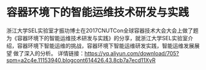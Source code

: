 # 容器环境下的智能运维技术研发与实践
浙江大学SEL实验室才振功博士在2017CNUTCon全球容器技术大会大会上做了题为《容器环境下的智能运维技术研发与实践》的分享，就浙江大学SEL实验室介绍，容器环境下智能运维的挑战，容器环境下智能运维研发实践，智能运维发展展望 做了深入的分析。
详情链接：https://yq.aliyun.com/download/705?spm=a2c4e.11153940.blogcont614426.43.8cb7a7ecd11XyR
